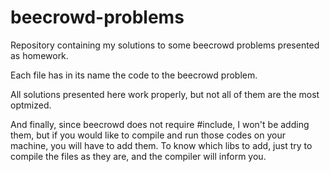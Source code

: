 # beecrowd-problems
Repository containing my solutions to some beecrowd problems presented as homework.

Each file has in its name the code to the beecrowd problem.

All solutions presented here work properly, but not all of them are the most optmized.

And finally, since beecrowd does not require #include, I won't be adding them, but if you would like to compile and run those codes on your machine, you will have to add them. To know which libs to add, just try to compile the files as they are, and the compiler will inform you.
